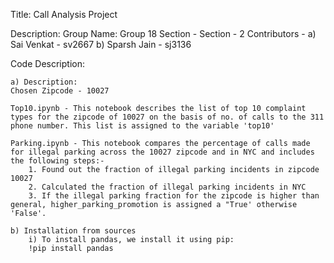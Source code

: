 Title:
    Call Analysis Project

Description:
    Group Name: Group 18
    Section - Section - 2
    Contributors -  a) Sai Venkat - sv2667
                    b) Sparsh Jain - sj3136

Code Description:

    a) Description:
    Chosen Zipcode - 10027
    
    Top10.ipynb - This notebook describes the list of top 10 complaint types for the zipcode of 10027 on the basis of no. of calls to the 311 phone number. This list is assigned to the variable 'top10'
    
    Parking.ipynb - This notebook compares the percentage of calls made for illegal parking across the 10027 zipcode and in NYC and includes the following steps:-
        1. Found out the fraction of illegal parking incidents in zipcode 10027
        2. Calculated the fraction of illegal parking incidents in NYC
        3. If the illegal parking fraction for the zipcode is higher than general, higher_parking_promotion is assigned a "True' otherwise 'False'.

    b) Installation from sources
        i) To install pandas, we install it using pip:
        !pip install pandas
